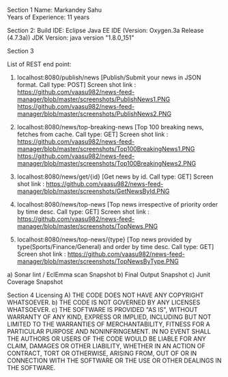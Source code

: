 Section 1
	Name: Markandey Sahu	
	Years of Experience: 11 years

Section 2: 
	Build IDE: Eclipse Java EE IDE (Version: Oxygen.3a Release (4.7.3a))
	JDK Version: java version "1.8.0_151"

Section 3 

List of REST end point:
1.	localhost:8080/publish/news 	[Publish/Submit your news in JSON format. Call type: POST]
	Screen shot link :	
	https://github.com/vaasu982/news-feed-manager/blob/master/screenshots/PublishNews1.PNG
	https://github.com/vaasu982/news-feed-manager/blob/master/screenshots/PublishNews2.PNG

2.	localhost:8080/news/top-breaking-news	[Top 100 breaking news, fetches from cache. Call type: GET]
	Screen shot link :
	https://github.com/vaasu982/news-feed-manager/blob/master/screenshots/Top100BreakingNews1.PNG
	https://github.com/vaasu982/news-feed-manager/blob/master/screenshots/Top100BreakingNews2.PNG
	
3. 	localhost:8080/news/get/{id} 	[Get news by id. Call type: GET]
	Screen shot link :
	https://github.com/vaasu982/news-feed-manager/blob/master/screenshots/GetNewsById.PNG
4. 	localhost:8080/news/top-news		[Top news irrespective of priority order by time desc. Call type: GET]
	Screen shot link :
	https://github.com/vaasu982/news-feed-manager/blob/master/screenshots/TopNews.PNG
5.	localhost:8080/news/top-news/{type}		[Top news provided by type(Sports/Finance/General) and order by time desc. Call type: GET]
	Screen shot link :
	https://github.com/vaasu982/news-feed-manager/blob/master/screenshots/TopNewsByType.PNG


a)	Sonar lint / EclEmma scan Snapshot 
b)	Final Output Snapshot 
c)	Junit Coverage Snapshot
 

Section 4 
Licensing 
A)	THE CODE DOES NOT HAVE ANY COPYRIGHT WHATSOEVER. 
b)	THE CODE IS NOT GOVERNED BY ANY LICENSES WHATSOEVER. 
c)	THE SOFTWARE IS PROVIDED "AS IS", WITHOUT WARRANTY OF ANY KIND, EXPRESS OR IMPLIED, INCLUDING BUT NOT LIMITED TO THE WARRANTIES OF MERCHANTABILITY, FITNESS FOR A PARTICULAR PURPOSE AND NONINFRINGEMENT. IN NO EVENT SHALL THE AUTHORS OR USERS OF THE CODE WOULD BE LIABLE FOR ANY CLAIM, DAMAGES OR OTHER LIABILITY, WHETHER IN AN ACTION OF CONTRACT, TORT OR OTHERWISE, ARISING FROM, OUT OF OR IN CONNECTION WITH THE SOFTWARE OR THE USE OR OTHER DEALINGS IN THE SOFTWARE.
